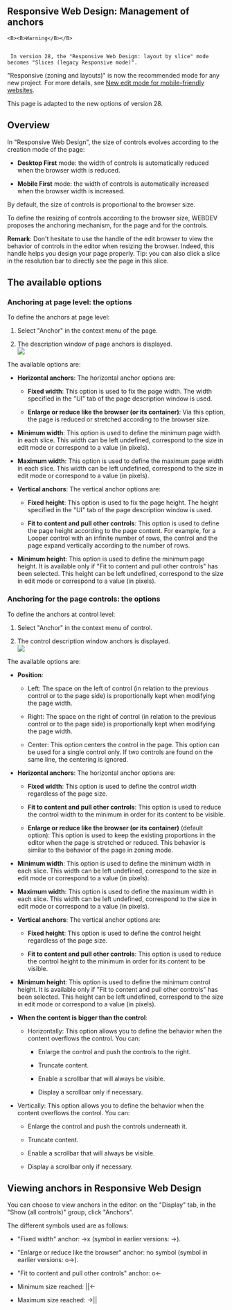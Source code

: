 


## Responsive Web Design: Management of anchors
			




	<B><B>Warning</B></B>

	 In version 28, the "Responsive Web Design: layout by slice" mode becomes "Slices (legacy Responsive mode)".
"Responsive (zoning and layouts)" is now the recommended mode for any new project. For more details, see [New edit mode for mobile-friendly websites](../Editeurs/1410086641.md). 

This page is adapted to the new options of version 28. 



<a name="NOTE1"></a>
<a name="NOTE1_1"></a>


## Overview
<a name="overview_ELTTEXTE000183"></a>
In "Responsive Web Design", the size of controls evolves according to the creation mode of the page: 

- **Desktop First** mode: the width of controls is automatically reduced when the browser width is reduced. 

- **Mobile First** mode: the width of controls is automatically increased when the browser width is increased.


By default, the size of controls is proportional to the browser size. 

To define the resizing of controls according to the browser size, WEBDEV proposes the anchoring mechanism, for the page and for the controls. 

**Remark**: Don't hesitate to use the handle of the edit browser to view the behavior of controls in the editor when resizing the browser. Indeed, this handle helps you design your page properly. 
Tip: you can also click a slice in the resolution bar to directly see the page in this slice. 

<a name="NOTE2"></a>
<a name="NOTE2_1"></a>


## The available options
<a name="the_available_options_ELTTEXTE000207"></a>


### Anchoring at page level: the options
<a name="anchoring_page_level_the_options_ELTPARAGRAPHE000033"></a>

To define the anchors at page level: 

1. Select "Anchor" in the context menu of the page. 

2. The description window of page anchors is displayed. <br>![](https://doc.pcsoft.fr/en-US/images/image.awp?langid=3&name=RWD%20-%20Ancrages%20-%20HC%20N%B0001.gif)





The available options are: 

- **Horizontal anchors**: The horizontal anchor options are: 

	- **Fixed width**: This option is used to fix the page width. The width specified in the "UI" tab of the page description window is used. 

	- **Enlarge or reduce like the browser (or its container)**: Via this option, the page is reduced or stretched according to the browser size. 




- **Minimum width**: This option is used to define the minimum page width in each slice. This width can be left undefined, correspond to the size in edit mode or correspond to a value (in pixels).

- **Maximum width**: This option is used to define the maximum page width in each slice. This width can be left undefined, correspond to the size in edit mode or correspond to a value (in pixels). 

- **Vertical anchors**: The vertical anchor options are: 

	- **Fixed height**: This option is used to fix the page height. The height specified in the "UI" tab of the page description window is used. 

	- **Fit to content and pull other controls**: This option is used to define the page height according to the page content. For example, for a Looper control with an infinite number of rows, the control and the page expand vertically according to the number of rows.




- **Minimum height**: This option is used to define the minimum page height. It is available only if "Fit to content and pull other controls" has been selected. This height can be left undefined, correspond to the size in edit mode or correspond to a value (in pixels). 





### Anchoring for the page controls: the options
<a name="anchoring_for_the_page_controls_the_options_ELTPARAGRAPHE000056"></a>

To define the anchors at control level: 

1. Select "Anchor" in the context menu of control. 

2. The control description window anchors is displayed. <br>![](https://doc.pcsoft.fr/en-US/images/image.awp?langid=3&name=RWD%20-%20Ancrages%20-%20HC%20N%B0002.gif&type=thumb)





The available options are: 

- **Position**: 

	- Left: The space on the left of control (in relation to the previous control or to the page side) is proportionally kept when modifying the page width. 

	- Right: The space on the right of control (in relation to the previous control or to the page side) is proportionally kept when modifying the page width. 

	- Center: This option centers the control in the page. This option can be used for a single control only. If two controls are found on the same line, the centering is ignored. 




- **Horizontal anchors**: The horizontal anchor options are: 

	- **Fixed width**: This option is used to define the control width regardless of the page size. 

	- **Fit to content and pull other controls**: This option is used to reduce the control width to the minimum in order for its content to be visible.

	- **Enlarge or reduce like the browser (or its container)** (default option): This option is used to keep the existing proportions in the editor when the page is stretched or reduced. This behavior is similar to the behavior of the page in zoning mode. 




- **Minimum width**: This option is used to define the minimum width in each slice. This width can be left undefined, correspond to the size in edit mode or correspond to a value (in pixels).

- **Maximum width**: This option is used to define the maximum width in each slice. This width can be left undefined, correspond to the size in edit mode or correspond to a value (in pixels). 

- **Vertical anchors**: The vertical anchor options are: 

	- **Fixed height**: This option is used to define the control height regardless of the page size.  

	- **Fit to content and pull other controls**: This option is used to reduce the control height to the minimum in order for its content to be visible. 




- **Minimum height**: This option is used to define the minimum control height. It is available only if "Fit to content and pull other controls" has been selected. This height can be left undefined, correspond to the size in edit mode or correspond to a value (in pixels). 

- **When the content is bigger than the control**: 

	- Horizontally: This option allows you to define the behavior when the content overflows the control. You can: 

		- Enlarge the control and push the controls to the right. 

		- Truncate content. 

		- Enable a scrollbar that will always be visible. 

		- Display a scrollbar only if necessary. 




- Vertically: This option allows you to define the behavior when the content overflows the control. You can: 

	- Enlarge the control and push the controls underneath it. 

	- Truncate content. 

	- Enable a scrollbar that will always be visible. 

	- Display a scrollbar only if necessary. 




<a name="NOTE3"></a>
<a name="NOTE3_1"></a>


## Viewing anchors in Responsive Web Design
<a name="viewing_anchors_responsive_web_design_ELTTEXTE000237"></a>
You can choose to view anchors in the editor: on the "Display" tab, in the "Show (all controls)" group, click "Anchors". 

The different symbols used are as follows: 

- "Fixed width" anchor: ->x (symbol in earlier versions: ->). 

- "Enlarge or reduce like the browser" anchor: no symbol (symbol in earlier versions: o->).

- "Fit to content and pull other controls" anchor: o<-

- Minimum size reached: ||<-

- Maximum size reached: ->||





